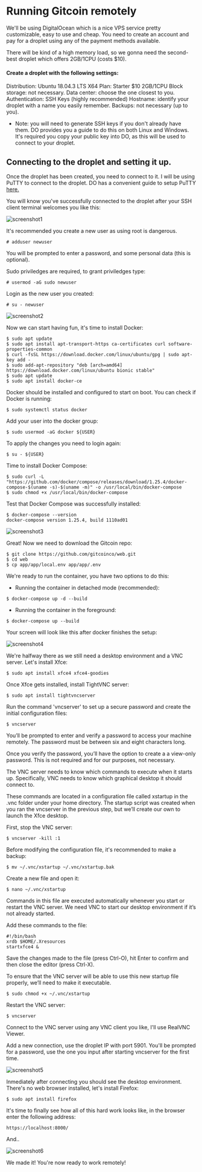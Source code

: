 # Running Gitcoin remotely

We'll be using DigitalOcean which is a nice VPS service pretty customizable, easy to use and cheap. You need to create an account and pay for a droplet using any of the payment methods available.

There will be kind of a high memory load, so we gonna need the second-best droplet which offers 2GB/1CPU (costs $10).

#### Create a droplet with the following settings:

Distribution: Ubuntu 18.04.3 LTS X64
Plan: Starter $10 2GB/1CPU
Block storage: not necessary.
Data center: choose the one closest to you.
Authentication: SSH Keys (highly recommended)
Hostname: identify your droplet with a name you easily remember.
Backups: not necessary (up to you).

* Note: you will need to generate SSH keys if you don't already have them. DO provides you a guide to do this on both Linux and Windows. It's required you copy your public key into DO, as this will be used to connect to your droplet.

## Connecting to the droplet and setting it up.

Once the droplet has been created, you need to connect to it.  I will be using PuTTY to connect to the droplet. DO has a convenient guide to setup PuTTY [here.](https://www.digitalocean.com/docs/droplets/how-to/connect-with-ssh/)

You will know you've successfully connected to the droplet after your SSH client terminal welcomes you like this:

![screenshot1](https://github.com/gitcoinco/web/raw/master/docs/imgs/rr1.png)

It's recommended you create a new user as using root is dangerous.

```shell
# adduser newuser
```

You will be prompted to enter a password, and some personal data (this is optional).

Sudo priviledges are required, to grant priviledges type:

```shell
# usermod -aG sudo newuser
```

Login as the new user you created:

```shell
# su - newuser
```

![screenshot2](https://github.com/gitcoinco/web/raw/master/docs/imgs/rr2.png)

Now we can start having fun, it's time to install Docker:

```shell
$ sudo apt update
$ sudo apt install apt-transport-https ca-certificates curl software-properties-common
$ curl -fsSL https://download.docker.com/linux/ubuntu/gpg | sudo apt-key add -
$ sudo add-apt-repository "deb [arch=amd64] https://download.docker.com/linux/ubuntu bionic stable"
$ sudo apt update
$ sudo apt install docker-ce
```

Docker should be installed and configured to start on boot. You can check if Docker is running:

```shell
$ sudo systemctl status docker
```

Add your user into the docker group:

```shell
$ sudo usermod -aG docker ${USER}
```

To apply the changes you need to login again:

```shell
$ su - ${USER}
```

Time to install Docker Compose:

```shell
$ sudo curl -L "https://github.com/docker/compose/releases/download/1.25.4/docker-compose-$(uname -s)-$(uname -m)" -o /usr/local/bin/docker-compose
$ sudo chmod +x /usr/local/bin/docker-compose
```

Test that Docker Compose was successfully installed:

```shell
$ docker-compose --version
docker-compose version 1.25.4, build 1110ad01
```

![screenshot3](https://github.com/gitcoinco/web/raw/master/docs/imgs/rr3.png)

Great! Now we need to download the Gitcoin repo:

```shell
$ git clone https://github.com/gitcoinco/web.git
$ cd web
$ cp app/app/local.env app/app/.env
```

We're ready to run the container, you have two options to do this:

- Running the container in detached mode (recommended):

```shell
$ docker-compose up -d --build
```

- Running the container in the foreground:

```shell
$ docker-compose up --build
```

Your screen will look like this after docker finishes the setup:

![screenshot4](https://github.com/gitcoinco/web/raw/master/docs/imgs/rr4.png)

We're halfway there as we still need a desktop environment and a VNC server. Let's install Xfce:

```shell
$ sudo apt install xfce4 xfce4-goodies
```

Once Xfce gets installed, install TightVNC server:

```shell
$ sudo apt install tightvncserver
```

Run the command 'vncserver' to set up a secure password and create the initial configuration files:

```shell
$ vncserver
```

You’ll be prompted to enter and verify a password to access your machine remotely. The password must be between six and eight characters long. 

Once you verify the password, you’ll have the option to create a a view-only password. This is not required and for our purposes, not necessary.

The VNC server needs to know which commands to execute when it starts up. Specifically, VNC needs to know which graphical desktop it should connect to.

These commands are located in a configuration file called xstartup in the .vnc folder under your home directory. The startup script was created when you ran the vncserver in the previous step, but we’ll create our own to launch the Xfce desktop.

First, stop the VNC server:

```shell
$ vncserver -kill :1
```

Before modifying the configuration file, it's recommended to make a backup:

```shell
$ mv ~/.vnc/xstartup ~/.vnc/xstartup.bak
```

Create a new file and open it:

```shell
$ nano ~/.vnc/xstartup
```

Commands in this file are executed automatically whenever you start or restart the VNC server. We need VNC to start our desktop environment if it’s not already started.

Add these commands to the file:

```shell
#!/bin/bash
xrdb $HOME/.Xresources
startxfce4 &
```

Save the changes made to the file (press Ctrl-O), hit Enter to confirm and then close the editor (press Ctrl-X).

To ensure that the VNC server will be able to use this new startup file properly, we’ll need to make it executable.

```shell
$ sudo chmod +x ~/.vnc/xstartup
```

Restart the VNC server:

```shell
$ vncserver
```

Connect to the VNC server using any VNC client you like, I'll use RealVNC Viewer.

Add a new connection, use the droplet IP with port 5901. You'll be prompted for a password, use the one you input after starting vncserver for the first time.

![screenshot5](https://github.com/gitcoinco/web/raw/master/docs/imgs/rr5.png)

Inmediately after connecting you should see the desktop environment. There's no web browser installed, let's install Firefox:

```shell
$ sudo apt install firefox
```

It's time to finally see how all of this hard work looks like, in the browser enter the following address:

```shell
https://localhost:8000/
```

And..

![screenshot6](https://github.com/gitcoinco/web/raw/master/docs/imgs/rr6.png)

We made it! You're now ready to work remotely!
